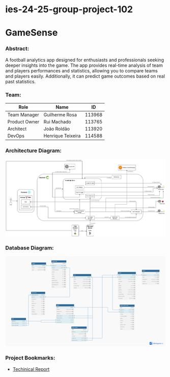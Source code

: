 # ies-24-25-group-project-102
# GameSense

### Abstract:
A football analytics app designed for enthusiasts and professionals seeking deeper insights into the game. The app provides real-time analysis of team and players performances and statistics, allowing you to compare teams and players easily. Additionally, it can predict game outcomes based on real past statistics.

### Team:
| Role           | Name                | ID      |
|----------------|---------------------|---------|
| Team Manager   | Guilherme Rosa      | 113968  |
| Product Owner  | Rui Machado         | 113765  |
| Architect      | João Roldão         | 113920  |
| DevOps         | Henrique Teixeira   | 114588  |


### Architecture Diagram:
![Architecture Diagram](reports/architecture/ArquiteturaMicroService_GameSense.jpg)

### Database Diagram:
![Database Diagram](reports/database/GameSense_DB_Diagram.jpg)

### Project Bookmarks:
- [Techinical Report](https://docs.google.com/document/d/14iEpP1nA6GQlaKaBDCx4pxvmxFkPeFjIGneApi_osqo/edit?usp=sharing)